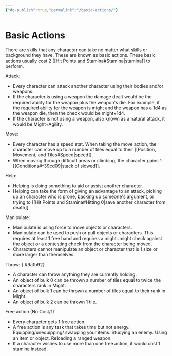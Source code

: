 ```yaml
---
{"dg-publish":true,"permalink":"/basic-actions/"}
---
```


# Basic Actions
There are skills that any character can take no matter what skills or background they have. These are known as basic actions. These basic actions usually cost 2 [[Hit Points and Stamina#Stamina\|stamina]] to perform.

Attack:
- Every character can attack another character using their bodies and/or weapons.
- If the character is using a weapon the damage dealt would be the required ability for the weapon plus the weapon's die. For example, if the required ability for the weapon is might and the weapon has a 1d4 as the weapon die, then the check would be might+1d4.
- If the character is not using a weapon, also known as a natural attack, it would be Might+Agility.

Move:
- Every character has a speed stat. When taking the move action, the character can move up to a number of tiles equal to their [[Position, Movement, and Tiles#Speed\|speed]].
- When moving through difficult areas or climbing, the character gains 1 [[Conditions#^39cd09\|stack of slowed]].

Help:
- Helping is doing something to aid or assist another character.
- Helping can take the form of giving an advantage to an attack, picking up an character who is prone, backing up someone's argument, or trying to [[Hit Points and Stamina#Hitting 0\|save another character from death]].

Manipulate:
- Manipulate is using force to move objects or characters.
- Manipulate can be used to push or pull objects or characters. This requires at least 1 free hand and requires a might+might check against the object or a contesting check from the character being moved.
- Characters cannot manipulate an object or character that is 1 size or more larger than themselves.

Throw:
{ #9a1b92}

- A character can throw anything they are currently holding.
- An object of bulk 0 can be thrown a number of tiles equal to twice the characters rank in Might. 
- An object of bulk 1 can be thrown a number of tiles equal to their rank in Might. 
- An object of bulk 2 can be thrown 1 tile.


Free action (No Cost/1)
- Every character gets 1 free action.
- A free action is any task that takes time but not energy. Equipping/unequipping/ swapping your items. Studying an enemy. Using an item or object. Reloading a ranged weapon.
- If a character wishes to use more than one free action, it would cost 1 stamina instead.

